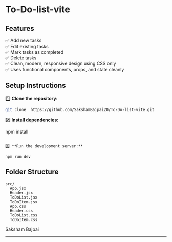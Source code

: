 # To-Do-list-vite 
## Features
✅ Add new tasks  
✅ Edit existing tasks  
✅ Mark tasks as completed  
✅ Delete tasks  
✅ Clean, modern, responsive design using CSS only  
✅ Uses functional components, props, and state cleanly

## Setup Instructions

1️⃣ **Clone the repository:**
```bash
git clone  https://github.com/SakshamBajpai20/To-Do-list-vite.git
```

2️⃣ **Install dependencies:**

npm install
```

3️⃣ **Run the development server:**

npm run dev
```


## Folder Structure
```
src/
  App.jsx
  Header.jsx
  ToDoList.jsx
  ToDoItem.jsx
  App.css
  Header.css
  ToDoList.css
  ToDoItem.css
```
Saksham Bajpai

---
